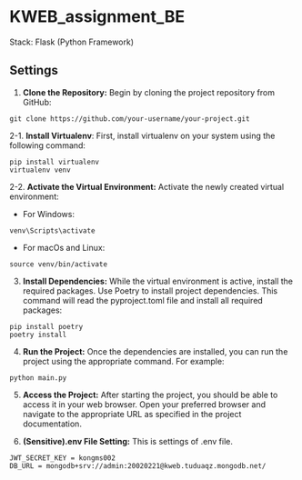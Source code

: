 # KWEB_assignment_BE
Stack: Flask (Python Framework)

## Settings
1. <strong>Clone the Repository:</strong> Begin by cloning the project repository from GitHub:
```
git clone https://github.com/your-username/your-project.git
```

2-1. <strong>Install Virtualenv</strong>: First, install virtualenv on your system using the following command:
```
pip install virtualenv
virtualenv venv
```
2-2. <strong>Activate the Virtual Environment:</strong> Activate the newly created virtual environment:
- For Windows:
```
venv\Scripts\activate
```
- For macOs and Linux:
```
source venv/bin/activate
```

3. <strong>Install Dependencies:</strong> While the virtual environment is active, install the required packages. Use Poetry to install project dependencies. This command will read the pyproject.toml file and install all required packages:
```
pip install poetry
poetry install
```

4. <strong>Run the Project:</strong> Once the dependencies are installed, you can run the project using the appropriate command. For example:
```
python main.py
```

5. <strong>Access the Project:</strong> After starting the project, you should be able to access it in your web browser. Open your preferred browser and navigate to the appropriate URL as specified in the project documentation.

6. <strong>(Sensitive).env File Setting:</strong> This is settings of .env file.
```
JWT_SECRET_KEY = kongms002
DB_URL = mongodb+srv://admin:20020221@kweb.tuduaqz.mongodb.net/
```
